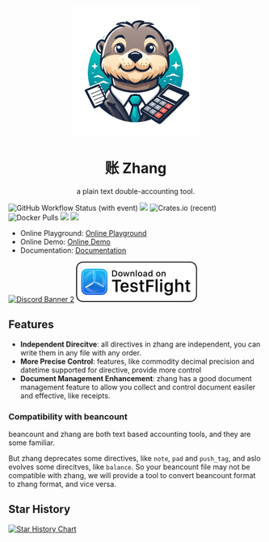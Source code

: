 <div align="center">
  <img  width="256" height="256" src="/docs/src/assets/logo-without-bg.png" />
  <h1>账 Zhang</h1>
  <p>a plain text double-accounting tool.</p>
</div>

![GitHub Workflow Status (with event)](https://img.shields.io/github/actions/workflow/status/zhang-accounting/zhang/build-latest.yml)
[![](https://codecov.io/gh/zhang-accounting/zhang/branch/main/graph/badge.svg?token=AVM0HNGF91)](https://codecov.io/gh/zhang-accounting/zhang)
![Crates.io (recent)](https://img.shields.io/crates/dr/zhang)
![Docker Pulls](https://img.shields.io/docker/pulls/kilerd/zhang)
[![](https://img.shields.io/docsrs/zhang)](docs.rs/zhang)
![](https://img.shields.io/crates/l/zhang)

- Online Playground: [Online Playground](https://zhang-playground.zeabur.app/)
- Online Demo: [Online Demo](https://zhang-accounting.zeabur.app/)
- Documentation: [Documentation](https://zhang-accounting.kilerd.me/)

[![Discord Banner 2](https://discord.com/api/guilds/1217736070045896704/widget.png?style=banner2)](https://discord.gg/EGjwhnV267)
[![testflight icon](/assets/TestFlight_Light.svg)](https://testflight.apple.com/join/3pm50he2)

## Features

- **Independent Direcitve**: all directives in zhang are independent, you can write them in any file with any order.
- **More Precise Control**: features, like commodity decimal precision and datetime supported for directive, provide
  more control
- **Document Management Enhancement**: zhang has a good document management feature to allow you collect and control
  document easiler and effective, like receipts.

### Compatibility with beancount

beancount and zhang are both text based accounting tools, and they are some familiar.

But zhang deprecates some directives, like `note`, `pad` and `push_tag`, and aslo evolves some direcitves,
like `balance`. So your beancount file may not be compatible with zhang, we will provide a tool to convert beancount
format to zhang format, and vice versa.

## Star History

[![Star History Chart](https://api.star-history.com/svg?repos=zhang-accounting/zhang&type=Date)](https://star-history.com/#zhang-accounting/zhang&Date)